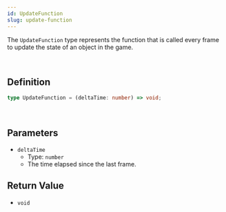 ```yaml
---
id: UpdateFunction
slug: update-function
---
```


The `UpdateFunction` type represents the function that is called every frame to update the state of an object in the game.

<br/>

## Definition

```ts
type UpdateFunction = (deltaTime: number) => void;
```

<br/>

## Parameters

- `deltaTime`
  - Type: `number`
  - The time elapsed since the last frame.

## Return Value

- `void`